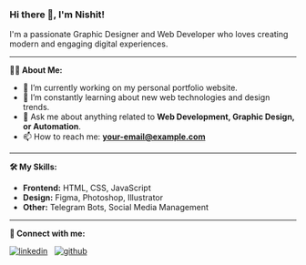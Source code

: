 ### Hi there 👋, I'm Nishit!

I'm a passionate Graphic Designer and Web Developer who loves creating modern and engaging digital experiences.

---

**👨‍💻 About Me:**

- 🔭 I’m currently working on my personal portfolio website.
- 🌱 I’m constantly learning about new web technologies and design trends.
- 💬 Ask me about anything related to **Web Development, Graphic Design, or Automation**.
- 📫 How to reach me: **your-email@example.com**

---

**🛠️ My Skills:**

- **Frontend:** HTML, CSS, JavaScript
- **Design:** Figma, Photoshop, Illustrator
- **Other:** Telegram Bots, Social Media Management

---

**🔗 Connect with me:**

[![linkedin](https-i-imgur-com-p-vs-a-6-d-p-p-n-g-1-)](https://www.linkedin.com/in/your-profile/)
&nbsp;
[![github](https-i-imgur-com-k-v-l-f-r-bb-png)](https://github.com/nishit0l)
